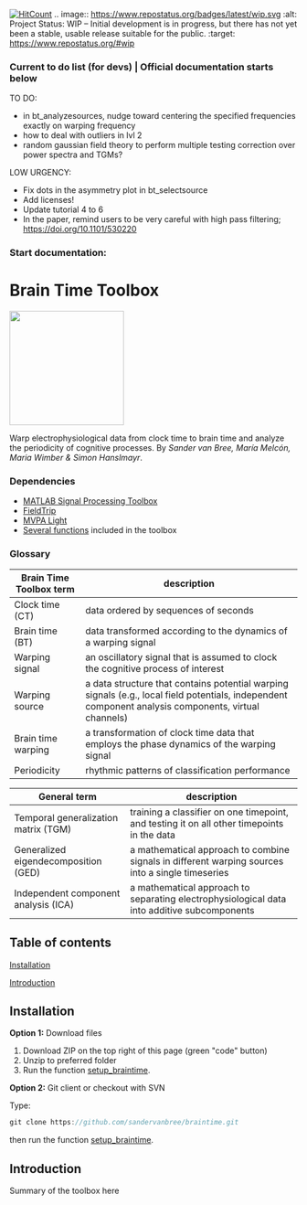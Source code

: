 [![HitCount](http://hits.dwyl.com/sandervanbree/braintime.svg)](http://hits.dwyl.com/sandervanbree/braintime)
.. image:: https://www.repostatus.org/badges/latest/wip.svg
   :alt: Project Status: WIP – Initial development is in progress, but there has not yet been a stable, usable release suitable for the public.
   :target: https://www.repostatus.org/#wip

### Current to do list (for devs) | Official documentation starts below

TO DO:
- in bt_analyzesources, nudge toward centering the specified frequencies exactly on warping frequency
- how to deal with outliers in lvl 2
- random gaussian field theory to perform multiple testing correction over power spectra and TGMs?

LOW URGENCY:
- Fix dots in the asymmetry plot in bt_selectsource
- Add licenses! 
- Update tutorial 4 to 6
- In the paper, remind users to be very careful with high pass filtering; https://doi.org/10.1101/530220

### Start documentation:


# Brain Time Toolbox
<img src="https://i.imgur.com/OAEVqgM.png" width="200">

Warp electrophysiological data from clock time to brain time and analyze the periodicity of cognitive processes. By *Sander van Bree, María Melcón, Maria Wimber & Simon Hanslmayr*.

### Dependencies
- [MATLAB Signal Processing Toolbox](https://uk.mathworks.com/help/signal/getting-started-with-signal-processing-toolbox.html)
- [FieldTrip](http://www.fieldtriptoolbox.org/download/)
- [MVPA Light](https://github.com/treder/MVPA-Light)
- [Several functions](external) included in the toolbox

### Glossary
| Brain Time Toolbox term | description |
| --- | --- |
| Clock time (CT) | data ordered by sequences of seconds |
| Brain time (BT) | data transformed according to the dynamics of a warping signal |
| Warping signal | an oscillatory signal that is assumed to clock the cognitive process of interest |
| Warping source | a data structure that contains potential warping signals (e.g., local field potentials, independent component analysis components, virtual channels) |
| Brain time warping | a transformation of clock time data that employs the phase dynamics of the warping signal |
| Periodicity | rhythmic patterns of classification performance |

| General term | description |
| --- | --- |
| Temporal generalization matrix (TGM) | training a classifier on one timepoint, and testing it on all other timepoints in the data |
| Generalized eigendecomposition (GED) | a mathematical approach to combine signals in different warping sources into a single timeseries |
| Independent component analysis (ICA) | a mathematical approach to separating electrophysiological data into additive subcomponents |

## Table of contents
[Installation](#installation)

[Introduction](#introduction)

## Installation
**Option 1:** Download files

1. Download ZIP on the top right of this page (green "code" button)
2. Unzip to preferred folder
3. Run the function [setup_braintime](setup).

**Option 2:** Git client or checkout with SVN

Type:
```java
git clone https://github.com/sandervanbree/braintime.git
```
then run the function [setup_braintime](setup).

## Introduction
Summary of the toolbox here
